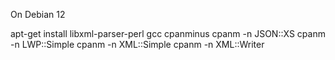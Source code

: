 On Debian 12

 apt-get install libxml-parser-perl gcc cpanminus
 cpanm -n JSON::XS
 cpanm -n LWP::Simple
 cpanm -n XML::Simple
 cpanm -n XML::Writer
